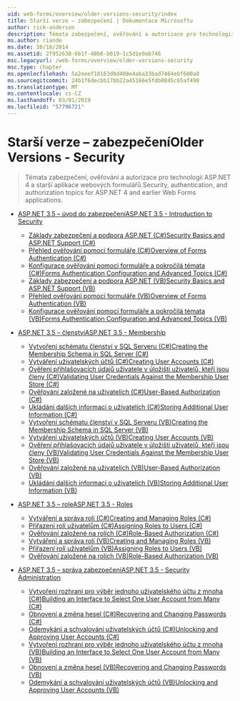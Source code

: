```yaml
---
uid: web-forms/overview/older-versions-security/index
title: Starší verze – zabezpečení | Dokumentace Microsoftu
author: rick-anderson
description: Témata zabezpečení, ověřování a autorizace pro technologii ASP.NET 4 a starší aplikace webových formulářů.
ms.author: riande
ms.date: 10/18/2014
ms.assetid: 2f952638-6b1f-48b6-b019-1c5d1e9ab746
msc.legacyurl: /web-forms/overview/older-versions-security
msc.type: chapter
ms.openlocfilehash: 5a2eeef18163d0d408e4aba33bad7464ebf600a8
ms.sourcegitcommit: 24b1f6decbb17bb22a45166e5fdb0845c65af498
ms.translationtype: MT
ms.contentlocale: cs-CZ
ms.lasthandoff: 03/01/2019
ms.locfileid: "57796721"
---
```

<a name="older-versions---security"></a><span data-ttu-id="06d2e-103">Starší verze – zabezpečení</span><span class="sxs-lookup"><span data-stu-id="06d2e-103">Older Versions - Security</span></span>
====================
> <span data-ttu-id="06d2e-104">Témata zabezpečení, ověřování a autorizace pro technologii ASP.NET 4 a starší aplikace webových formulářů.</span><span class="sxs-lookup"><span data-stu-id="06d2e-104">Security, authentication, and authorization topics for ASP.NET 4 and earlier Web Forms applications.</span></span>


- [<span data-ttu-id="06d2e-105">ASP.NET 3.5 – úvod do zabezpečení</span><span class="sxs-lookup"><span data-stu-id="06d2e-105">ASP.NET 3.5 - Introduction to Security</span></span>](introduction/index.md)

    - [<span data-ttu-id="06d2e-106">Základy zabezpečení a podpora ASP.NET (C#)</span><span class="sxs-lookup"><span data-stu-id="06d2e-106">Security Basics and ASP.NET Support (C#)</span></span>](introduction/security-basics-and-asp-net-support-cs.md)
    - [<span data-ttu-id="06d2e-107">Přehled ověřování pomocí formuláře (C#)</span><span class="sxs-lookup"><span data-stu-id="06d2e-107">Overview of Forms Authentication (C#)</span></span>](introduction/an-overview-of-forms-authentication-cs.md)
    - [<span data-ttu-id="06d2e-108">Konfigurace ověřování pomocí formuláře a pokročilá témata (C#)</span><span class="sxs-lookup"><span data-stu-id="06d2e-108">Forms Authentication Configuration and Advanced Topics (C#)</span></span>](introduction/forms-authentication-configuration-and-advanced-topics-cs.md)
    - [<span data-ttu-id="06d2e-109">Základy zabezpečení a podpora ASP.NET (VB)</span><span class="sxs-lookup"><span data-stu-id="06d2e-109">Security Basics and ASP.NET Support (VB)</span></span>](introduction/security-basics-and-asp-net-support-vb.md)
    - [<span data-ttu-id="06d2e-110">Přehled ověřování pomocí formuláře (VB)</span><span class="sxs-lookup"><span data-stu-id="06d2e-110">Overview of Forms Authentication (VB)</span></span>](introduction/an-overview-of-forms-authentication-vb.md)
    - [<span data-ttu-id="06d2e-111">Konfigurace ověřování pomocí formuláře a pokročilá témata (VB)</span><span class="sxs-lookup"><span data-stu-id="06d2e-111">Forms Authentication Configuration and Advanced Topics (VB)</span></span>](introduction/forms-authentication-configuration-and-advanced-topics-vb.md)
- [<span data-ttu-id="06d2e-112">ASP.NET 3.5 – členství</span><span class="sxs-lookup"><span data-stu-id="06d2e-112">ASP.NET 3.5 - Membership</span></span>](membership/index.md)

    - [<span data-ttu-id="06d2e-113">Vytvoření schématu členství v SQL Serveru (C#)</span><span class="sxs-lookup"><span data-stu-id="06d2e-113">Creating the Membership Schema in SQL Server (C#)</span></span>](membership/creating-the-membership-schema-in-sql-server-cs.md)
    - [<span data-ttu-id="06d2e-114">Vytváření uživatelských účtů (C#)</span><span class="sxs-lookup"><span data-stu-id="06d2e-114">Creating User Accounts (C#)</span></span>](membership/creating-user-accounts-cs.md)
    - [<span data-ttu-id="06d2e-115">Ověření přihlašovacích údajů uživatele v úložišti uživatelů, kteří jsou členy (C#)</span><span class="sxs-lookup"><span data-stu-id="06d2e-115">Validating User Credentials Against the Membership User Store (C#)</span></span>](membership/validating-user-credentials-against-the-membership-user-store-cs.md)
    - [<span data-ttu-id="06d2e-116">Ověřování založené na uživatelích (C#)</span><span class="sxs-lookup"><span data-stu-id="06d2e-116">User-Based Authorization (C#)</span></span>](membership/user-based-authorization-cs.md)
    - [<span data-ttu-id="06d2e-117">Ukládání dalších informací o uživatelích (C#)</span><span class="sxs-lookup"><span data-stu-id="06d2e-117">Storing Additional User Information (C#)</span></span>](membership/storing-additional-user-information-cs.md)
    - [<span data-ttu-id="06d2e-118">Vytvoření schématu členství v SQL Serveru (VB)</span><span class="sxs-lookup"><span data-stu-id="06d2e-118">Creating the Membership Schema in SQL Server (VB)</span></span>](membership/creating-the-membership-schema-in-sql-server-vb.md)
    - [<span data-ttu-id="06d2e-119">Vytváření uživatelských účtů (VB)</span><span class="sxs-lookup"><span data-stu-id="06d2e-119">Creating User Accounts (VB)</span></span>](membership/creating-user-accounts-vb.md)
    - [<span data-ttu-id="06d2e-120">Ověření přihlašovacích údajů uživatele v úložišti uživatelů, kteří jsou členy (VB)</span><span class="sxs-lookup"><span data-stu-id="06d2e-120">Validating User Credentials Against the Membership User Store (VB)</span></span>](membership/validating-user-credentials-against-the-membership-user-store-vb.md)
    - [<span data-ttu-id="06d2e-121">Ověřování založené na uživatelích (VB)</span><span class="sxs-lookup"><span data-stu-id="06d2e-121">User-Based Authorization (VB)</span></span>](membership/user-based-authorization-vb.md)
    - [<span data-ttu-id="06d2e-122">Ukládání dalších informací o uživatelích (VB)</span><span class="sxs-lookup"><span data-stu-id="06d2e-122">Storing Additional User Information (VB)</span></span>](membership/storing-additional-user-information-vb.md)
- [<span data-ttu-id="06d2e-123">ASP.NET 3.5 – role</span><span class="sxs-lookup"><span data-stu-id="06d2e-123">ASP.NET 3.5 - Roles</span></span>](roles/index.md)

    - [<span data-ttu-id="06d2e-124">Vytváření a správa rolí (C#)</span><span class="sxs-lookup"><span data-stu-id="06d2e-124">Creating and Managing Roles (C#)</span></span>](roles/creating-and-managing-roles-cs.md)
    - [<span data-ttu-id="06d2e-125">Přiřazení rolí uživatelům (C#)</span><span class="sxs-lookup"><span data-stu-id="06d2e-125">Assigning Roles to Users (C#)</span></span>](roles/assigning-roles-to-users-cs.md)
    - [<span data-ttu-id="06d2e-126">Ověřování založené na rolích (C#)</span><span class="sxs-lookup"><span data-stu-id="06d2e-126">Role-Based Authorization (C#)</span></span>](roles/role-based-authorization-cs.md)
    - [<span data-ttu-id="06d2e-127">Vytváření a správa rolí (VB)</span><span class="sxs-lookup"><span data-stu-id="06d2e-127">Creating and Managing Roles (VB)</span></span>](roles/creating-and-managing-roles-vb.md)
    - [<span data-ttu-id="06d2e-128">Přiřazení rolí uživatelům (VB)</span><span class="sxs-lookup"><span data-stu-id="06d2e-128">Assigning Roles to Users (VB)</span></span>](roles/assigning-roles-to-users-vb.md)
    - [<span data-ttu-id="06d2e-129">Ověřování založené na rolích (VB)</span><span class="sxs-lookup"><span data-stu-id="06d2e-129">Role-Based Authorization (VB)</span></span>](roles/role-based-authorization-vb.md)
- [<span data-ttu-id="06d2e-130">ASP.NET 3.5 – správa zabezpečení</span><span class="sxs-lookup"><span data-stu-id="06d2e-130">ASP.NET 3.5 - Security Administration</span></span>](admin/index.md)

    - [<span data-ttu-id="06d2e-131">Vytvoření rozhraní pro výběr jednoho uživatelského účtu z mnoha (C#)</span><span class="sxs-lookup"><span data-stu-id="06d2e-131">Building an Interface to Select One User Account from Many (C#)</span></span>](admin/building-an-interface-to-select-one-user-account-from-many-cs.md)
    - [<span data-ttu-id="06d2e-132">Obnovení a změna hesel (C#)</span><span class="sxs-lookup"><span data-stu-id="06d2e-132">Recovering and Changing Passwords (C#)</span></span>](admin/recovering-and-changing-passwords-cs.md)
    - [<span data-ttu-id="06d2e-133">Odemykání a schvalování uživatelských účtů (C#)</span><span class="sxs-lookup"><span data-stu-id="06d2e-133">Unlocking and Approving User Accounts (C#)</span></span>](admin/unlocking-and-approving-user-accounts-cs.md)
    - [<span data-ttu-id="06d2e-134">Vytvoření rozhraní pro výběr jednoho uživatelského účtu z mnoha (VB)</span><span class="sxs-lookup"><span data-stu-id="06d2e-134">Building an Interface to Select One User Account from Many (VB)</span></span>](admin/building-an-interface-to-select-one-user-account-from-many-vb.md)
    - [<span data-ttu-id="06d2e-135">Obnovení a změna hesel (VB)</span><span class="sxs-lookup"><span data-stu-id="06d2e-135">Recovering and Changing Passwords (VB)</span></span>](admin/recovering-and-changing-passwords-vb.md)
    - [<span data-ttu-id="06d2e-136">Odemykání a schvalování uživatelských účtů (VB)</span><span class="sxs-lookup"><span data-stu-id="06d2e-136">Unlocking and Approving User Accounts (VB)</span></span>](admin/unlocking-and-approving-user-accounts-vb.md)
